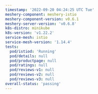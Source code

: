 ```yaml
---
timestamp: '2022-09-20 04:24:25 UTC Tue'
meshery-component: meshery-istio
meshery-component-version: v0.6.1
meshery-server-version: 'v0.6.8'
k8s-distro: minikube
k8s-version: 'v1.22.2'
service-mesh: istio
service-mesh-version: '1.14.4'
tests:
  pod/istiod: 'Running'
  pod/details: null
  pod/productpage: null
  pod/ratings: null
  pod/reviews-v1: null
  pod/reviews-v2: null
  pod/reviews-v3: null
overall-status: 'passing'
---
```

